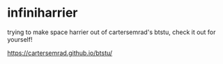 # infiniharrier

trying to make space harrier out of cartersemrad's btstu, check it out for yourself!

https://cartersemrad.github.io/btstu/
